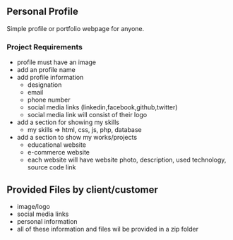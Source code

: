 ## Personal Profile

Simple profile or portfolio webpage for anyone.

### Project Requirements

- profile must have an image
- add an profile name
- add profile information
  - designation
  - email
  - phone number
  - social media links (linkedin,facebook,github,twitter)
  - social media link will consist of their logo
- add a section for showing my skills
  - my skills => html, css, js, php, database
- add a section to show my works/projects
  - educational website
  - e-commerce website
  - each website will have website photo, description, used technology, source code link

## Provided Files by client/customer

- image/logo
- social media links
- personal information
- all of these information and files wil be provided in a zip folder
